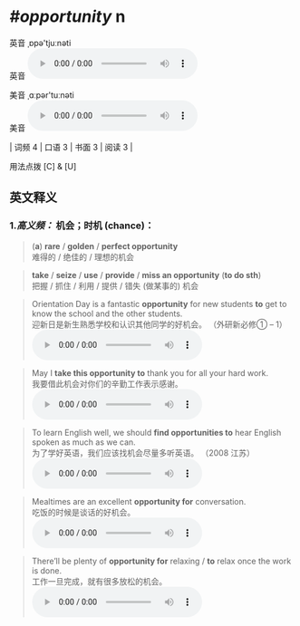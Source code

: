 # ***\#opportunity*** n
英音 ˌɒpə'tjuːnəti  
英音
<audio src="./media/opportunity-B.aac" controls="controls"></audio>

美音 ˌɑːpər'tuːnəti  
美音
<audio src="./media/opportunity.aac" controls="controls"></audio>



| 词频 4 | 口语 3 | 书面 3 | 阅读 3 |  

用法点拨  [C] & [U]

英文释义
---
### 1.*高义频：* **机会；时机 (chance)：**  

 > (**a**) **rare** / **golden** / **perfect opportunity**  
 > 难得的 / 绝佳的 / 理想的机会    

 > **take** / **seize** / **use** / **provide** / **miss an opportunity** (**to do sth**)  
 > 把握 / 抓住 / 利用 / 提供 / 错失 (做某事的) 机会    

 > Orientation Day is a fantastic **opportunity** for new students **to** get to know the school and the other students.  
 > 迎新日是新生熟悉学校和认识其他同学的好机会。  （外研新必修① – 1）  
<audio src="./media/Orientation Day is a fantastic opportunity for new students to get to know the school and the other students2_AAC.aac" controls="controls"></audio>

 > May I **take this opportunity to** thank you for all your hard work.  
 > 我要借此机会对你们的辛勤工作表示感谢。    
<audio src="./media/May I take this opportunity_AAC.aac" controls="controls"></audio>

 > To learn English well, we should **find opportunities to** hear English spoken as much as we can.  
 > 为了学好英语，我们应该找机会尽量多听英语。  （2008 江苏）  
<audio src="./media/To learn English well, we_AAC.aac" controls="controls"></audio>

 > Mealtimes are an excellent **opportunity for** conversation.  
 > 吃饭的时候是谈话的好机会。    
<audio src="./media/Mealtimes are an excellent_AAC.aac" controls="controls"></audio>

 > There’ll be plenty of **opportunity for** relaxing / **to** relax once the work is done.  
 > 工作一旦完成，就有很多放松的机会。    
<audio src="./media/There’ll be plenty of opportunity_AAC.aac" controls="controls"></audio>


